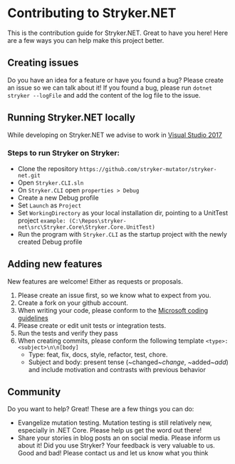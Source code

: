 # Contributing to Stryker.NET
This is the contribution guide for Stryker.NET. Great to have you here! Here are a few ways you can help make this project better.

## Creating issues
Do you have an idea for a feature or have you found a bug? Please create an issue so we can talk about it!
If you found a bug, please run ```dotnet stryker --logFile``` and add the content of the log file to the issue.

## Running Stryker.NET locally
While developing on Stryker.NET we advise to work in [Visual Studio 2017](https://www.visualstudio.com/downloads/)

### Steps to run Stryker on Stryker:
*	Clone the repository `https://github.com/stryker-mutator/stryker-net.git`
*	Open `Stryker.CLI.sln`
*	On `Stryker.CLI` open `properties > Debug`
*	Create a new Debug profile
*	Set `Launch` as `Project` 
*	Set `WorkingDirectory` as your local installation dir, pointing to a UnitTest project `example: (C:\Repos\stryker-net\src\Stryker.Core\Stryker.Core.UnitTest)`
*	Run the program with `Stryker.CLI` as the startup project with the newly created Debug profile

## Adding new features
New features are welcome! Either as requests or proposals.

1.	Please create an issue first, so we know what to expect from you.
2.	Create a fork on your github account.
3.	When writing your code, please conform to the [Microsoft coding guidelines](https://docs.microsoft.com/en-us/dotnet/csharp/programming-guide/inside-a-program/coding-conventions)
4.	Please create or edit unit tests or integration tests.
5.	Run the tests and verify they pass
6. 	When creating commits, please conform the following template `<type>: <subject>\n\n[body]`
	* Type: feat, fix, docs, style, refactor, test, chore.
	* Subject and body: present tense (~changed~*change*, ~added~*add*) and include motivation and contrasts with previous behavior

## Community
Do you want to help? Great! These are a few things you can do:

* Evangelize mutation testing. Mutation testing is still relatively new, especially in .NET Core. Please help us get the word out there!
* Share your stories in blog posts an on social media. Please inform us about it! Did you use Stryker? Your feedback is very valuable to us. Good and bad! Please contact us and let us know what you think